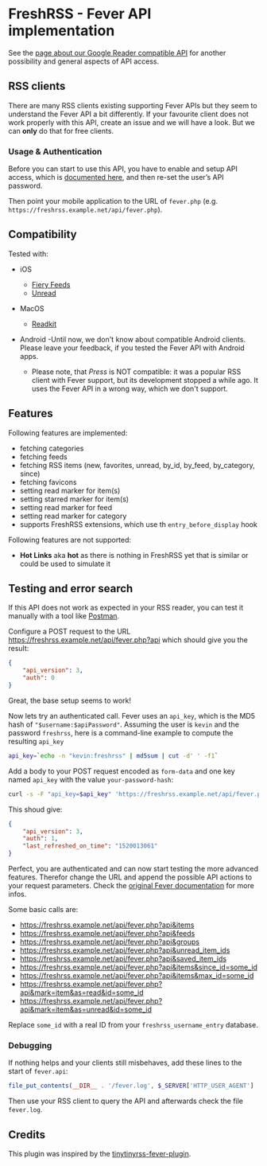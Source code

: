 # FreshRSS - Fever API implementation

See the [page about our Google Reader compatible API](06_Mobile_access.md) for another possibility
and general aspects of API access.

## RSS clients

There are many RSS clients existing supporting Fever APIs but they seem to understand the Fever API a bit differently.
If your favourite client does not work properly with this API, create an issue and we will have a look.
But we can **only** do that for free clients.

### Usage & Authentication

Before you can start to use this API, you have to enable and setup API access, which is [documented here](https://freshrss.github.io/FreshRSS/en/users/06_Mobile_access.html),
and then re-set the user’s API password.

Then point your mobile application to the URL of `fever.php` (e.g. `https://freshrss.example.net/api/fever.php`).

## Compatibility

Tested with:

- iOS
  - [Fiery Feeds](https://itunes.apple.com/app/fiery-feeds-rss-reader/id1158763303)
  - [Unread](https://itunes.apple.com/app/unread-rss-reader/id1252376153)

- MacOS
  - [Readkit](https://itunes.apple.com/app/readkit/id588726889)

- Android
  -Until now, we don't know about compatible Android clients. Please leave your feedback, if you tested the Fever API with Android apps.
  - Please note, that *Press* is NOT compatible: it was a popular RSS client with Fever support, but its development stopped a while ago. It uses the Fever API in a wrong way, which we don't support.

## Features

Following features are implemented:

- fetching categories
- fetching feeds
- fetching RSS items (new, favorites, unread, by_id, by_feed, by_category, since)
- fetching favicons
- setting read marker for item(s)
- setting starred marker for item(s)
- setting read marker for feed
- setting read marker for category
- supports FreshRSS extensions, which use th `entry_before_display` hook

Following features are not supported:
- **Hot Links** aka **hot** as there is nothing in FreshRSS yet that is similar or could be used to simulate it

## Testing and error search

If this API does not work as expected in your RSS reader, you can test it manually with a tool like [Postman](https://www.getpostman.com/).

Configure a POST request to the URL https://freshrss.example.net/api/fever.php?api which should give you the result:
```json
{
	"api_version": 3,
	"auth": 0
}
```
Great, the base setup seems to work!

Now lets try an authenticated call. Fever uses an `api_key`, which is the MD5 hash of `"$username:$apiPassword"`.
Assuming the user is `kevin` and the password `freshrss`, here is a command-line example to compute the resulting `api_key`

```sh
api_key=`echo -n "kevin:freshrss" | md5sum | cut -d' ' -f1`
```

Add a body to your POST request encoded as `form-data` and one key named `api_key` with the value `your-password-hash`:

```sh
curl -s -F "api_key=$api_key" 'https://freshrss.example.net/api/fever.php?api'
```

This shoud give:
```json
{
	"api_version": 3,
	"auth": 1,
	"last_refreshed_on_time": "1520013061"
}
```
Perfect, you are authenticated and can now start testing the more advanced features. Therefor change the URL and append the possible API actions to your request parameters. Check the [original Fever documentation](https://feedafever.com/api) for more infos.

Some basic calls are:

- https://freshrss.example.net/api/fever.php?api&items
- https://freshrss.example.net/api/fever.php?api&feeds
- https://freshrss.example.net/api/fever.php?api&groups
- https://freshrss.example.net/api/fever.php?api&unread_item_ids
- https://freshrss.example.net/api/fever.php?api&saved_item_ids
- https://freshrss.example.net/api/fever.php?api&items&since_id=some_id
- https://freshrss.example.net/api/fever.php?api&items&max_id=some_id
- https://freshrss.example.net/api/fever.php?api&mark=item&as=read&id=some_id
- https://freshrss.example.net/api/fever.php?api&mark=item&as=unread&id=some_id

Replace `some_id` with a real ID from your `freshrss_username_entry` database.

### Debugging

If nothing helps and your clients still misbehaves, add these lines to the start of `fever.api`:

```php
file_put_contents(__DIR__ . '/fever.log', $_SERVER['HTTP_USER_AGENT'] . ': ' . json_encode($_REQUEST) . PHP_EOL, FILE_APPEND);
```

Then use your RSS client to query the API and afterwards check the file `fever.log`.

## Credits

This plugin was inspired by the [tinytinyrss-fever-plugin](https://github.com/dasmurphy/tinytinyrss-fever-plugin).
